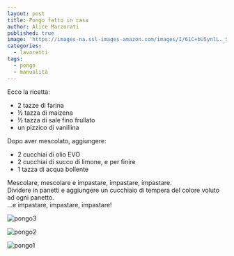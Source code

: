 ```yaml
---
layout: post
title: Pongo fatto in casa
author: Alice Marzorati
published: true
image: 'https://images-na.ssl-images-amazon.com/images/I/61C+bU5ynlL._SL256_.jpg'
categories:
  - lavoretti
tags:
  - pongo
  - manualità
---
```

Ecco la ricetta:   

* 2 tazze di farina
* ½ tazza di maizena
* ½ tazza di sale fino frullato   
* un pizzico di vanillina   

Dopo aver mescolato, aggiungere:   

* 2 cucchiai di olio EVO
* 2 cucchiai di succo di limone, e per finire
* 1 tazza di acqua bollente   

Mescolare, mescolare e impastare, impastare, impastare.   
Dividere in panetti e aggiungere un cucchiaio di tempera del colore voluto ad ogni panetto.   
...e impastare, impastare, impastare!   

![pongo3](https://farm5.staticflickr.com/4341/36040428104_d2f8536153_b.jpg)

![pongo2](https://farm5.staticflickr.com/4367/36040428174_37e099f94d_b.jpg)

![pongo1](https://farm5.staticflickr.com/4336/36040428354_81435ced83_b.jpg)